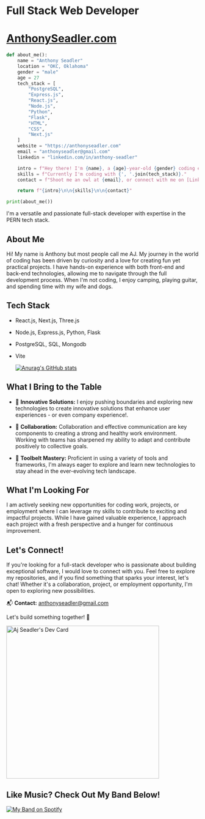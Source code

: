 # **Full Stack Web Developer** 
# [AnthonySeadler.com](https://anthonyseadler.com)

```python
def about_me():
    name = "Anthony Seadler"
    location = "OKC, Oklahoma"
    gender = "male"
    age = 27
    tech_stack = [
        "PostgreSQL",
        "Express.js",
        "React.js",
        "Node.js",
        "Python",
        "Flask",
        "HTML",
        "CSS",
        "Next.js"
    ]
    website = "https://anthonyseadler.com"
    email = "anthonyseadler@gmail.com"
    linkedin = "linkedin.com/in/anthony-seadler"

    intro = f"Hey there! I'm {name}, a {age}-year-old {gender} coding enthusiast from {location}."
    skills = f"Currently I'm coding with {', '.join(tech_stack)}."
    contact = f"Shoot me an owl at {email}, or connect with me on [LinkedIn]({linkedin}). Let's build something cool together!"

    return f"{intro}\n\n{skills}\n\n{contact}"

print(about_me())
```





 I'm a versatile and passionate full-stack developer with expertise in the PERN tech stack. 



## **About Me**
Hi! My name is Anthony but most people call me AJ. My journey in the world of coding has been driven by curiosity and a love for creating fun yet practical projects. I have hands-on experience with both front-end and back-end technologies, allowing me to navigate through the full development process.
When I'm not coding, I enjoy camping, playing guitar, and spending time with my wife and dogs.

## **Tech Stack**

- React.js, Next.js, Three.js
- Node.js, Express.js, Python, Flask
- PostgreSQL, SQL, Mongodb
- Vite

   [![Anurag's GitHub stats](https://github-readme-stats.vercel.app/api?username=ajSeadler&hide=stars&theme=gruvbox&show_icons=true&hide_rank=true)](https://github.com/anuraghazra/github-readme-stats)

## **What I Bring to the Table**

- 🚀 **Innovative Solutions:** I enjoy pushing boundaries and exploring new technologies to create innovative solutions that enhance user experiences - or even company experience!.

- 🤝 **Collaboration:** Collaboration and effective communication are key components to creating a strong and healthy work environment. Working with teams has sharpened my ability to adapt and contribute positively to collective goals.

- 🧰 **Toolbelt Mastery:** Proficient in using a variety of tools and frameworks, I'm always eager to explore and learn new technologies to stay ahead in the ever-evolving tech landscape.

## **What I'm Looking For**

I am actively seeking new opportunities for coding work, projects, or employment where I can leverage my skills to contribute to exciting and impactful projects. While I have gained valuable experience, I approach each project with a fresh perspective and a hunger for continuous improvement.

## **Let's Connect!**

If you're looking for a full-stack developer who is passionate about building exceptional software, I would love to connect with you. Feel free to explore my repositories, and if you find something that sparks your interest, let's chat! Whether it's a collaboration, project, or employment opportunity, I'm open to exploring new possibilities.



📬 **Contact:** anthonyseadler@gmail.com

Let's build something together! 🚀


<a href="https://app.daily.dev/ajseadler"><img src="https://api.daily.dev/devcards/54fc0e9b681c4c54a57043ef55ea1999.png?r=dl6" width="400" alt="Aj Seadler's Dev Card"/></a>



 ## **Like Music? Check Out My Band Below!**

[![My Band on Spotify](https://img.shields.io/badge/Listen%20on-Spotify-green)](https://open.spotify.com/album/0PptqapSMqfkrNGHcWKTIR?utm_source=generator)

<!--
**ajSeadler/ajSeadler** is a ✨ _special_ ✨ repository because its `README.md` (this file) appears on your GitHub profile.

Here are some ideas to get you started:

- 🔭 I’m currently working on ...
- 🌱 I’m currently learning ...
- 👯 I’m looking to collaborate on ...
- 🤔 I’m looking for help with ...
- 💬 Ask me about ...
- 📫 How to reach me: ...
- 😄 Pronouns: ...
- ⚡ Fun fact: ...
-->
